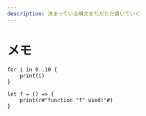 ```yaml
---
description: 決まっている構文をただただ書いていく
---
```


# メモ

```
for i in 0..10 {
    print(i)
}

let f = () => {
    print(r#"function "f" used!"#)
}
```

